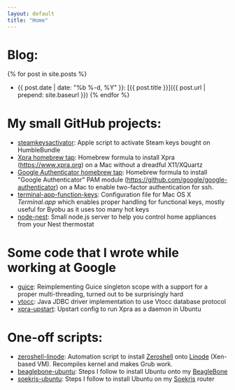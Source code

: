 ```yaml
---
layout: default
title: "Home"
---
```


# Blog:

{% for post in site.posts %}
* {{ post.date | date: "%b %-d, %Y" }}: [{{ post.title }}]({{ post.url | prepend: site.baseurl }})
{% endfor %}

# My small GitHub projects:

* [steamkeysactivator](https://github.com/timothybasanov/steamkeysactivator):
  Apple script to activate Steam keys bought on HumbleBundle
* [Xpra homebrew tap](https://github.com/timothybasanov/homebrew-xpra): 
  Homebrew formula to install Xpra (https://www.xpra.org) on a Mac without a dreadful X11/XQuartz 
* [Google Authenticator homebrew tap](https://github.com/timothybasanov/homebrew-google-authenticator): 
  Homebrew formula to install "Google Authenticator" PAM module (https://github.com/google/google-authenticator) on a Mac to enable two-factor authentication for ssh. 
* [terminal-app-function-keys](https://github.com/timothybasanov/terminal-app-function-keys):
  Configuration file for Mac OS X *Terminal.app* which enables proper handling for functional keys, mostly useful for Byobu as it uses too many hot keys 
* [node-nest](https://github.com/timothybasanov/node-nest): 
  Small node.js server to help you control home appliances from your Nest thermostat

# Some code that I wrote while working at Google

* [guice](https://github.com/google/guice/commits?author=timofeyb):
  Reimplementing Guice singleton scope with a support for a proper multi-threading, turned out to be surprisingly hard
* [vtocc](https://github.com/youtube/vitess/commits?author=timofeyb):
  Java JDBC driver implementation to use Vtocc database protocol
* [xpra-upstart](https://github.com/timofeyb/xpra-upstart): 
  Upstart config to run Xpra as a daemon in Ubuntu

# One-off scripts:

* [zeroshell-linode](https://github.com/timothybasanov/zeroshell-linode):
  Automation script to install [Zeroshell](http://www.wikiwand.com/en/Zeroshell) onto [Linode](https://www.linode.com) (Xen-based VM). Recompiles kernel and makes Grub work.
* [beaglebone-ubuntu](https://gist.github.com/timothybasanov/4cac1f8be77a6f912886): 
  Steps I follow to install Ubuntu onto my [BeagleBone](http://beagleboard.org/bone)
* [soekris-ubuntu](https://gist.github.com/timothybasanov/f87a337180dd153ed288):
  Steps I follow to install Ubuntu on my [Soekris](http://soekris.com) router
